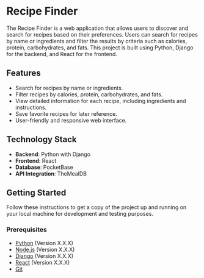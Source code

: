 # Recipe Finder

The Recipe Finder is a web application that allows users to discover and search for recipes based on their preferences. Users can search for recipes by name or ingredients and filter the results by criteria such as calories, protein, carbohydrates, and fats. This project is built using Python, Django for the backend, and React for the frontend.

## Features

- Search for recipes by name or ingredients.
- Filter recipes by calories, protein, carbohydrates, and fats.
- View detailed information for each recipe, including ingredients and instructions.
- Save favorite recipes for later reference.
- User-friendly and responsive web interface.

## Technology Stack

- **Backend**: Python with Django
- **Frontend**: React
- **Database**: PocketBase
- **API Integration**: TheMealDB

## Getting Started

Follow these instructions to get a copy of the project up and running on your local machine for development and testing purposes.

### Prerequisites

- [Python](https://www.python.org/downloads/) (Version X.X.X)
- [Node.js](https://nodejs.org/en/download/) (Version X.X.X)
- [Django](https://docs.djangoproject.com/en/3.2/topics/install/) (Version X.X.X)
- [React](https://reactjs.org/docs/getting-started.html) (Version X.X.X)
- [Git](https://git-scm.com/downloads)
